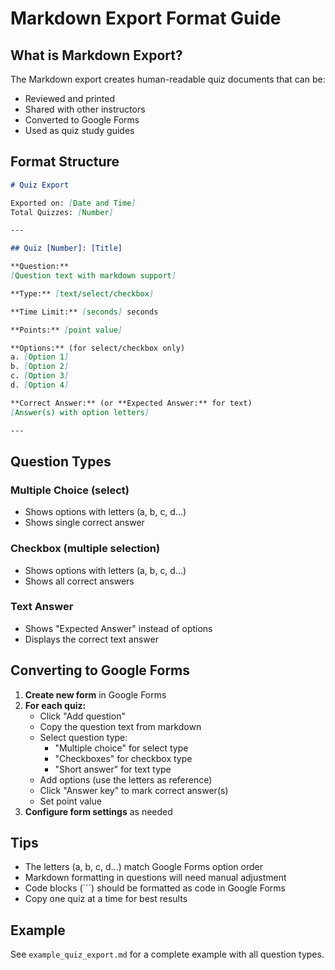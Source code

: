 # Markdown Export Format Guide

## What is Markdown Export?

The Markdown export creates human-readable quiz documents that can be:
- Reviewed and printed
- Shared with other instructors
- Converted to Google Forms
- Used as quiz study guides

## Format Structure

```markdown
# Quiz Export

Exported on: [Date and Time]
Total Quizzes: [Number]

---

## Quiz [Number]: [Title]

**Question:**
[Question text with markdown support]

**Type:** [text/select/checkbox]

**Time Limit:** [seconds] seconds

**Points:** [point value]

**Options:** (for select/checkbox only)
a. [Option 1]
b. [Option 2]
c. [Option 3]
d. [Option 4]

**Correct Answer:** (or **Expected Answer:** for text)
[Answer(s) with option letters]

---
```

## Question Types

### Multiple Choice (select)
- Shows options with letters (a, b, c, d...)
- Shows single correct answer

### Checkbox (multiple selection)
- Shows options with letters (a, b, c, d...)
- Shows all correct answers

### Text Answer
- Shows "Expected Answer" instead of options
- Displays the correct text answer

## Converting to Google Forms

1. **Create new form** in Google Forms
2. **For each quiz:**
   - Click "Add question"
   - Copy the question text from markdown
   - Select question type:
     - "Multiple choice" for select type
     - "Checkboxes" for checkbox type
     - "Short answer" for text type
   - Add options (use the letters as reference)
   - Click "Answer key" to mark correct answer(s)
   - Set point value
3. **Configure form settings** as needed

## Tips

- The letters (a, b, c, d...) match Google Forms option order
- Markdown formatting in questions will need manual adjustment
- Code blocks (```) should be formatted as code in Google Forms
- Copy one quiz at a time for best results

## Example

See `example_quiz_export.md` for a complete example with all question types.
